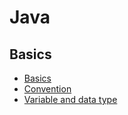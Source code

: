 # Java

## Basics

- [Basics](java_basics.md)
- [Convention](java_convention.md)
- [Variable and data type](java_variable_dataType.md)
